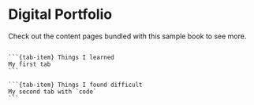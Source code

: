 # Digital Portfolio

Check out the content pages bundled with this sample book to see more.

```{tableofcontents}
```

````{tab-set}
```{tab-item} Things I learned
My first tab
```

```{tab-item} Things I found difficult
My second tab with `code`
```
````